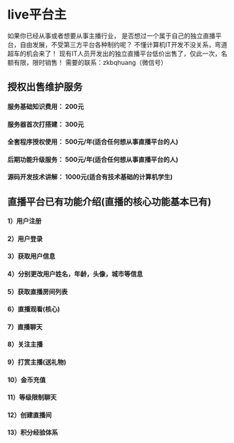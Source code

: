 # live平台主

如果你已经从事或者想要从事主播行业，
是否想过一个属于自己的独立直播平台，自由发展，不受第三方平台各种制约呢？
不懂计算机IT开发不没关系，弯道超车的机会来了！
现有IT人员开发出的独立直播平台低价出售了，仅此一次，名额有限，限时销售！
需要的联系：zkbqhuang（微信号）


## 授权出售维护服务

#### 服务基础知识费用： 200元
#### 服务器首次打搭建： 300元
#### 全套程序授权使用： 500元/年(适合任何想从事直播平台的人)
#### 后期功能升级服务： 500元/年(适合任何想从事直播平台的人)
#### 源码开发技术讲解： 1000元(适合有技术基础的计算机学生)

## 直播平台已有功能介绍(直播的核心功能基本已有)

#### 1）用户注册
#### 2）用户登录
#### 3）获取用户信息
#### 4）分别更改用户姓名，年龄，头像，城市等信息
#### 5）获取直播房间列表
#### 6）直播观看(核心)
#### 7）直播聊天
#### 8）关注主播
#### 9）打赏主播(送礼物)
#### 10）金币充值
#### 11）等级限制聊天
#### 12）创建直播间
#### 13）积分经验体系
